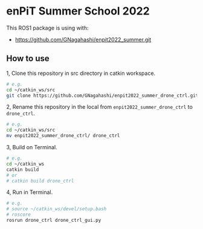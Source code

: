 # enPiT Summer School 2022

This ROS1 package is using with: 
- https://github.com/GNagahashi/enpit2022_summer.git

## How to use

1, Clone this repository in src directory in catkin workspace.
```sh
# e.g.
cd ~/catkin_ws/src
git clone https://github.com/GNagahashi/enpit2022_summer_drone_ctrl.git
```

2, Rename this repository in the local from `enpit2022_summer_drone_ctrl` to `drone_ctrl`.
```sh
# e.g.
cd ~/catkin_ws/src
mv enpit2022_summer_drone_ctrl/ drone_ctrl
```

3, Build on Terminal.
```sh
# e.g.
cd ~/catkin_ws
catkin build
# or
# catkin build drone_ctrl
```

4, Run in Terminal.
```sh
# e.g.
# source ~/catkin_ws/devel/setup.bash
# roscore
rosrun drone_ctrl drone_ctrl_gui.py
```
